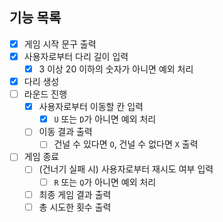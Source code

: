 ## 기능 목록

- [x] 게임 시작 문구 출력
- [x] 사용자로부터 다리 길이 입력
  - [x] 3 이상 20 이하의 숫자가 아니면 예외 처리
- [x] 다리 생성
- [ ] 라운드 진행
  - [x] 사용자로부터 이동할 칸 입력
    - [x] `U` 또는 `D`가 아니면 예외 처리
  - [ ] 이동 결과 출력
    - [ ] 건널 수 있다면 `O`, 건널 수 없다면 `X` 출력
- [ ] 게임 종료
  - [ ] (건너기 실패 시) 사용자로부터 재시도 여부 입력
    - [ ] `R` 또는 `Q`가 아니면 예외 처리
  - [ ] 최종 게임 결과 출력
  - [ ] 총 시도한 횟수 출력
